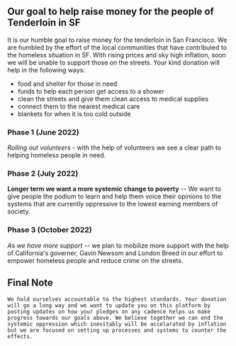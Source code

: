 ## Our goal to help raise money for the people of Tenderloin in SF

It is our humble goal to raise money for the tenderloin in San Francisco. We are humbled by the effort of the local communities that have contributed to the homeless situation in SF. With rising prices and sky high inflation, soon we will be unable to support those on the streets. Your kind donation will help in the following ways:

- food and shelter for those in need
- funds to help each person get access to a shower
- clean the streets and give them clean access to medical supplies
- connect them to the nearest medical care
- blankets for when it is too cold outside

### Phase 1 (June 2022)

*Rolling out volunteers* - with the help of volunteers we see a clear path to helping homeless people in need.  

### Phase 2 (July 2022)

**Longer term we want a more systemic change to poverty** -- We want to give people the podium to learn and help them voice their opinions to the systems that are currently oppressive to the lowest earning members of society. 

### Phase 3 (October 2022)

*As we have more support* -- we plan to mobilize more support with the help of California's governer, Gavin Newsom and London Breed in our effort to empower homeless people and reduce crime on the streets. 

## Final Note

```We hold ourselves accountable to the highest standards. Your donation will go a long way and we want to update you on this platform by posting updates on how your pledges on any cadence helps us make progress towards our goals above. We believe together we can end the systemic oppression which inevitably will be accelarated by inflation but we are focused on setting up processes and systems to counter the effects. ```